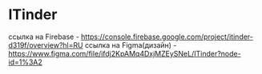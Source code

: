 # ITinder

ссылка на Firebase - https://console.firebase.google.com/project/itinder-d319f/overview?hl=RU
ссылка на Figma(дизайн) - https://www.figma.com/file/ifdj2KpAMq4DxjMZEySNeL/ITinder?node-id=1%3A2
